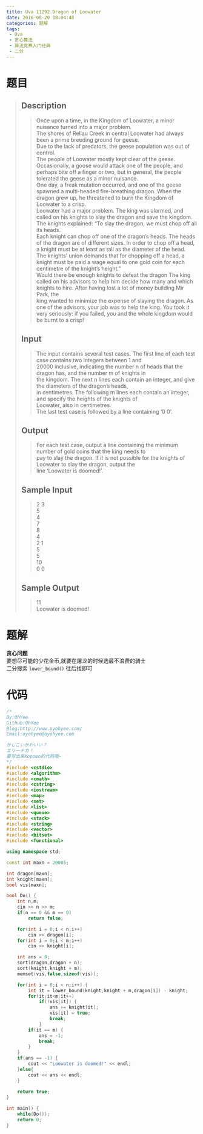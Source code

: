 ```yaml
---
title: Uva 11292.Dragon of Loowater
date: 2016-08-20 18:04:48
categories: 题解
tags: 
 - Uva
 - 贪心算法
 - 算法竞赛入门经典
 - 二分
---
```

# 题目
> ## Description
>> Once upon a time, in the Kingdom of Loowater, a minor nuisance turned into a major problem.  
>> The shores of Rellau Creek in central Loowater had always been a prime breeding ground for geese.  
>> Due to the lack of predators, the geese population was out of control.   
>> The people of Loowater mostly kept clear of the geese.   
>> Occasionally, a goose would attack one of the people, and perhaps bite off a finger or two, but in general, the people tolerated the geese as a minor nuisance.   
>> One day, a freak mutation occurred, and one of the geese spawned a multi-headed fire-breathing dragon. When the dragon grew up, he threatened to burn the Kingdom of Loowater to a crisp.  
>> Loowater had a major problem. The king was alarmed, and called on his knights to slay the dragon and save the kingdom.  
>> The knights explained: “To slay the dragon, we must chop off all its heads.   
>> Each knight can chop off one of the dragon’s heads. The heads of the dragon are of different sizes. In order to chop off a head, a knight must be at least as tall as the diameter of the head.   
>> The knights’ union demands that for chopping off a head, a knight must be paid a wage equal to one gold coin for each centimetre of the knight’s height.”  
>> Would there be enough knights to defeat the dragon  The king called on his advisors to help him decide how many and which knights to hire. After having lost a lot of money building Mir Park, the  
>> king wanted to minimize the expense of slaying the dragon. As one of the advisors, your job was to help the king. You took it very seriously: if you failed, you and the whole kingdom would be burnt to a crisp!  
>> <!--more-->  
> 
> ## Input  
>> The input contains several test cases. The first line of each test case contains two integers between 1 and  
>> 20000 inclusive, indicating the number n of heads that the dragon has, and the number m of knights in  
>> the kingdom. The next n lines each contain an integer, and give the diameters of the dragon’s heads,  
>> in centimetres. The following m lines each contain an integer, and specify the heights of the knights of  
>> Loowater, also in centimetres.  
>> The last test case is followed by a line containing ‘0 0’.  
> 
> ## Output  
>> For each test case, output a line containing the minimum number of gold coins that the king needs to  
>> pay to slay the dragon. If it is not possible for the knights of Loowater to slay the dragon, output the  
>> line ‘Loowater is doomed!’.  
> 
> ## Sample Input  
>> 2 3  
>> 5  
>> 4  
>> 7  
>> 8  
>> 4  
>> 2 1  
>> 5  
>> 5  
>> 10  
>> 0 0  
> 
> ## Sample Output  
>> 11  
>> Loowater is doomed!  


# 题解
**贪心问题**  
要想尽可能的少花金币,就要在屠龙的时候选最不浪费的骑士  
二分搜索 `lower_bound()` 往后找即可  

# 代码
```cpp Dragon of Loowater https://github.com/OhYee/ACM.github.io/blob/master/Uva/11292.%44%72%61%67%6F%6E%20%6F%66%20%4C%6F%6F%77%61%74%65%72.cpp 代码备份
/*
By:OhYee
Github:OhYee
Blog:http://www.oyohyee.com/
Email:oyohyee@oyohyee.com

かしこいかわいい？
エリーチカ！
要写出来Хорошо的代码哦~
*/
#include <cstdio>
#include <algorithm>
#include <cmath>
#include <cstring>
#include <iostream>
#include <map>
#include <set>
#include <list>
#include <queue>
#include <stack>
#include <string>
#include <vector>
#include <bitset>
#include <functional>

using namespace std;

const int maxn = 20005;

int dragon[maxn];
int knight[maxn];
bool vis[maxn];

bool Do() {
    int n,m;
    cin >> n >> m;
    if(n == 0 && m == 0)
        return false;

    for(int i = 0;i < n;i++)
        cin >> dragon[i];
    for(int i = 0;i < m;i++)
        cin >> knight[i];

    int ans = 0;
    sort(dragon,dragon + n);
    sort(knight,knight + m);
    memset(vis,false,sizeof(vis));

    for(int i = 0;i < n;i++) {
        int it = lower_bound(knight,knight + m,dragon[i]) - knight;
        for(it;it<m;it++)
            if(!vis[it]) {
                ans += knight[it];
                vis[it] = true;
                break;
            }
        if(it == m) {
            ans = -1;
            break;
        }
    }
    if(ans == -1) {
        cout << "Loowater is doomed!" << endl;
    }else{
        cout << ans << endl;
    }
    
    return true;
}

int main() {
    while(Do());
    return 0;
}
```